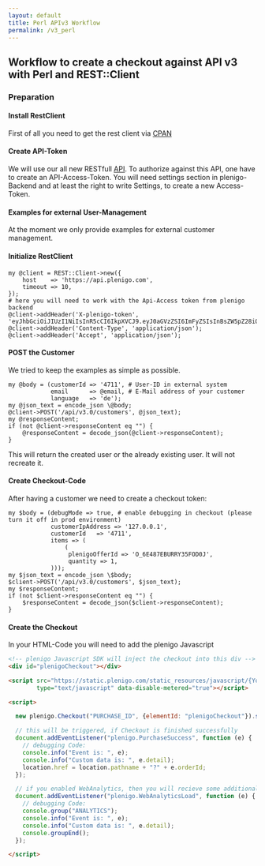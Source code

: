 ```yaml
---
layout: default
title: Perl APIv3 Workflow
permalink: /v3_perl
---
```


## Workflow to create a checkout against API v3 with Perl and REST::Client

### Preparation

#### Install RestClient

First of all you need to get the rest client via [CPAN](https://metacpan.org/pod/REST::Client)

#### Create API-Token

We will use our all new RESTfull [API](https://api.plenigo.com/doc/v3/). To authorize against this API, one have to create an API-Access-Token.
You will need settings section in plenigo-Backend  and at least the right to write Settings, to create a new Access-Token.


#### Examples for external User-Management

At the moment we only provide examples for external customer management. 

#### Initialize RestClient

```perl6
my @client = REST::Client->new({
    host    => 'https://api.plenigo.com',
    timeout => 10,
});
# here you will need to work with the Api-Access token from plenigo backend
@client->addHeader('X-plenigo-token', 'eyJhbGciOiJIUzI1NiIsInR5cCI6IkpXVCJ9.eyJ0aGVzZSI6ImFyZSIsInBsZW5pZ28iOiJ0ZXN0IiwiZGF0YSI6ImRvIiwibm90IjoiY29uc3VtZSJ9.xnFAQQbHEFLisgeU2YqWsIfpCgEbmh_Hy59Ja0Ztxyw');
@client->addHeader('Content-Type', 'application/json');
@client->addHeader('Accept', 'application/json');
```

#### POST the Customer

We tried to keep the examples as simple as possible.

```perl5
my @body = (customerId => '4711', # User-ID in external system
            email      => @email, # E-Mail address of your customer
            language   => 'de');
my @json_text = encode_json \@body;
@client->POST('/api/v3.0/customers', @json_text);
my @responseContent;
if (not @client->responseContent eq "") {
    @responseContent = decode_json(@client->responseContent);
}
```

This will return the created user or the already existing user. It will not recreate it.

#### Create Checkout-Code

After having a customer we need to create a checkout token:

```perl5
my $body = (debugMode => true, # enable debugging in checkout (please turn it off in prod environment)
            customerIpAddress => '127.0.0.1',
            customerId   => '4711',
            items => (
                (
                 plenigoOfferId => 'O_6E487EBURRY35FOD0J',
                 quantity => 1,
            )));
my $json_text = encode_json \$body;
$client->POST('/api/v3.0/customers', $json_text);
my $responseContent;
if (not $client->responseContent eq "") {
    $responseContent = decode_json($client->responseContent);
}
```

#### Create the Checkout
In your HTML-Code you will need to add the plenigo Javascript

```html
<!-- plenigo Javascript SDK will inject the checkout into this div -->
<div id="plenigoCheckout"></div>

<script src="https://static.plenigo.com/static_resources/javascript/{YourCompanyId}/plenigo_sdk.min.js"
        type="text/javascript" data-disable-metered="true"></script>

<script>

  new plenigo.Checkout("PURCHASE_ID", {elementId: "plenigoCheckout"}).start();

  // this will be triggered, if Checkout is finished successfully
  document.addEventListener("plenigo.PurchaseSuccess", function (e) {
    // debugging Code:
    console.info("Event is: ", e);
    console.info("Custom data is: ", e.detail);
    location.href = location.pathname + "?" + e.orderId;
  });

  // if you enabled WebAnalytics, then you will recieve some additional information during the checkout 
  document.addEventListener("plenigo.WebAnalyticsLoad", function (e) {
    // debugging Code:
    console.group("ANALYTICS");
    console.info("Event is: ", e);
    console.info("Custom data is: ", e.detail);
    console.groupEnd();
  });

</script>
```
